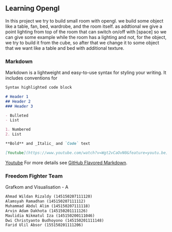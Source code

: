 ## Learning Opengl

In this project we try to build small room with opengl. we build some object like a table, fan, bed, wardrobe, and the room itself. as addtional we give a point lighting from top of the room that can switch on/off with [space] so we can give some example while the room has a lighting and not, for the object, we try to build it from the cube, so after that we change it to some object that we want like a table and bed with additional texture. 

### Markdown

Markdown is a lightweight and easy-to-use syntax for styling your writing. It includes conventions for

```markdown
Syntax highlighted code block

# Header 1
## Header 2
### Header 3

- Bulleted
- List

1. Numbered
2. List

**Bold** and _Italic_ and `Code` text

[Youtube](https://www.youtube.com/watch?v=Wgt2vCaOvN0&feature=youtu.be) and ![Image](src)
```
[Youtube](https://www.youtube.com/watch?v=Wgt2vCaOvN0&feature=youtu.be)
For more details see [GitHub Flavored Markdown](https://guides.github.com/features/mastering-markdown/).
### Freedom Fighter Team 
Grafkom and Visualisation - A
```markdown
Ahmad Wildan Rizaldy (145150207111120)
Alamsyah Ramadhan (145150207111112)
Muhammad Abdul Alim (145150207111118)
Arvin Adam Dakhota (145150201111126)
Maulidia Nikmatul Iza (145150200111046)
Dwi Christyanto Budhoyono (145150201111148)
Farid Ulil Absor (155150201111206)
```
